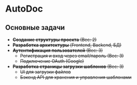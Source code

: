 # AutoDoc  

## Основные задачи  

- ~~**Создание структуры проекта** (Вес: 2)~~  
- ~~**Разработка архитектуры** (Frontend, Backend, БД)~~  
- ~~**Аутентификация пользователей** (Вес: 3)~~  
  - ~~Регистрация и вход через email/пароль (Вес: 3)~~  
  - ~~Подключение OAuth (Google)~~  
- ~~**Разработка страницы загрузки шаблонов** (Вес: 3)~~  
  - ~~UI для загрузки файлов~~  
  - ~~Бэкенд API для хранения и управления шаблонами~~  
